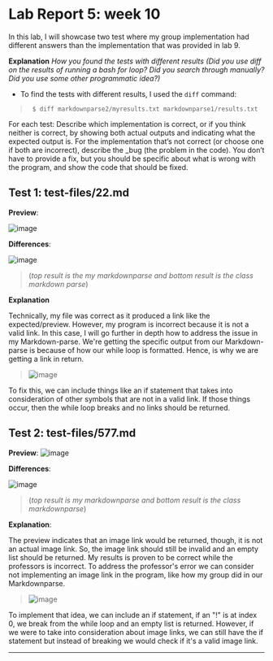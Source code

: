 # Lab Report 5: week 10

In this lab, I will showcase two test where my group implementation had different answers than the implementation that was provided in lab 9.

**Explanation**
*How you found the tests with different results (Did you use diff on the results of running a bash for loop? Did you search through manually? Did you use some other programmatic idea?)*
- To find the tests with different results, I used the `diff` command: 
> ` $ diff markdownparse2/myresults.txt markdownparse1/results.txt`


For each test:
Describe which implementation is correct, or if you think neither is correct, by showing both actual outputs and indicating what the expected output is.
For the implementation that’s not correct (or choose one if both are incorrect), describe the _bug (the problem in the code). You don’t have to provide a fix, but you should be specific about what is wrong with the program, and show the code that should be fixed.


## Test 1: test-files/22.md

**Preview**:

![image](https://user-images.githubusercontent.com/97707886/157983911-f1b515cf-618c-48ee-829c-c40f1819eb63.png)

**Differences**:

![image](https://user-images.githubusercontent.com/97707886/157990540-201f2dd6-9e45-479f-8fce-23004eeff759.png)
> (*top result is the my markdownparse and bottom result is the class markdown parse*)

**Explanation**

Technically, my file was correct as it produced a link like the expected/preview. However, my program is incorrect because it is not a valid link. In this case, I will go further in depth how to address the issue in my Markdown-parse. We're getting the specific output from our Markdown-parse is because of how our while loop is formatted. Hence, is why we are getting a link in return. 
> ![image](https://user-images.githubusercontent.com/97707886/157987594-461b0796-5896-4491-97cc-d3c5de2f2be0.png)

To fix this, we can include things like an if statement that takes into consideration of other symbols that are not in a valid link. If those things occur, then the while loop breaks and no links should be returned.

## Test 2: test-files/577.md

**Preview**:
![image](https://user-images.githubusercontent.com/97707886/157989627-e2bddc37-7794-49f7-a9bb-1a513960f228.png)

**Differences**:

![image](https://user-images.githubusercontent.com/97707886/157989350-7bb827db-fa7b-4087-ac89-74ae3ca8b03e.png)
> (*top result is my markdownparse and bottom result is the class markdownparse*)

**Explanation**:

The preview indicates that an image link would be returned, though, it is not an actual image link. So, the image link should still be invalid and an empty list 
should be returned. My results is proven to be correct while the professors is incorrect. To address the professor's error we can consider not implementing an image link in the program, like how my group did in our Markdownparse.
> ![image](https://user-images.githubusercontent.com/97707886/157993580-5edd0be2-1c5a-4107-b5a8-aa326652c7d7.png)

To implement that idea, we can include an if statement, if an "!" is at index 0, we break from the while loop and an empty list is returned. However, if we were to take into consideration about image links, we can still have the if statement but instead of breaking we would check if it's a valid image link. 




________









